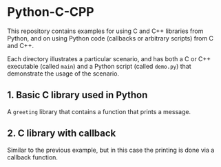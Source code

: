 # Python-C-CPP

This repository contains examples for using C and C++ libraries from Python,
and on using Python code (callbacks or arbitrary scripts) from C and C++.

Each directory illustrates a particular scenario,
and has both a C or C++ executable (called `main`)
and a Python script (called `demo.py`)
that demonstrate the usage of the scenario.

## 1. Basic C library used in Python

A `greeting` library that contains a function that prints a message.

## 2. C library with callback

Similar to the previous example, but in this case the printing is done
via a callback function.
